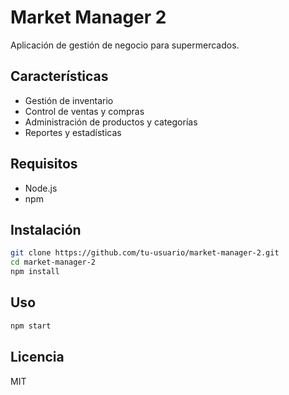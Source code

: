 # Market Manager 2

Aplicación de gestión de negocio para supermercados.

## Características

- Gestión de inventario
- Control de ventas y compras
- Administración de productos y categorías
- Reportes y estadísticas

## Requisitos

- Node.js
- npm

## Instalación

```bash
git clone https://github.com/tu-usuario/market-manager-2.git
cd market-manager-2
npm install
```

## Uso

```bash
npm start
```

## Licencia

MIT